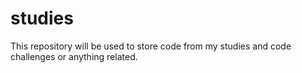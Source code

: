 # studies
This repository will be used to store code from my studies and code challenges or anything related.
